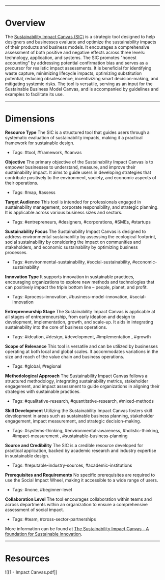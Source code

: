 ___
# Overview
The [Sustainability Impact Canvas (SIC)](https://www.threebility.com/sustainability-impact-canvas) is a strategic tool designed to help designers and businesses evaluate and optimize the sustainability impacts of their products and business models. It encourages a comprehensive assessment of both positive and negative effects across three levels: technology, application, and systems. The SIC promotes "honest accounting" by addressing potential confirmation bias and serves as a precursor for realistic impact assessments. It is beneficial for identifying waste capture, minimizing lifecycle impacts, optimizing substitution potential, reducing obsolescence, incentivizing smart decision-making, and mitigating systemic risks. The tool is versatile, serving as an input for the Sustainable Business Model Canvas, and is accompanied by guidelines and examples to facilitate its use.

___
# Dimensions

**Resource Type**
The SIC is a structured tool that guides users through a systematic evaluation of sustainability impacts, making it a practical framework for sustainable design.
- Tags: #tool, #framework, #canvas

**Objective**
The primary objective of the Sustainability Impact Canvas is to empower businesses to understand, measure, and improve their sustainability impact. It aims to guide users in developing strategies that contribute positively to the environment, society, and economic aspects of their operations.
- Tags: #map, #assess

**Target Audience**
This tool is intended for professionals engaged in sustainability management, corporate responsibility, and strategic planning. It is applicable across various business sizes and sectors.
- Tags: #entrepreneurs, #designers, #corporations, #SMEs, #startups 

**Sustainability Focus**
The Sustainability Impact Canvas is designed to address environmental sustainability by assessing the ecological footprint, social sustainability by considering the impact on communities and stakeholders, and economic sustainability by optimizing business processes.
- Tags: #environmental-sustainability, #social-sustainability, #economic-sustainability

**Innovation Type**
It supports innovation in sustainable practices, encouraging organizations to explore new methods and technologies that can positively impact the triple bottom line – people, planet, and
profit.
- Tags: #process-innovation, #business-model-innovation, #social-innovation 

**Entrepreneurship Stage**
The Sustainability Impact Canvas is applicable at all stages of entrepreneurship, from early ideation and design to development, implementation, growth, and scale-up. It aids in integrating sustainability into the core of business operations.
- Tags: #ideation, #design, #development, #implementation , #growth 

**Scope of Relevance**
This tool is versatile and can be utilized by businesses operating at both local and global scales. It accommodates variations in the size and reach of the value chain and business operations.
- Tags: #global, #regional

**Methodological Approach**
The Sustainability Impact Canvas follows a structured methodology, integrating sustainability metrics, stakeholder engagement, and impact assessment to guide organizations in aligning their strategies with sustainable practices.
- Tags: #qualitative-research, #quantitative-research, #mixed-methods

**Skill Development**
Utilizing the Sustainability Impact Canvas fosters skill development in areas such as sustainable business planning, stakeholder engagement, impact measurement, and strategic decision-making.
- Tags: #systems-thinking, #environmental-awareness, #holistic-thinking, #impact-measurement , #sustainable-business-planning

**Source and Credibility**
The SIC is a credible resource developed for practical application, backed by academic research and industry expertise in sustainable design.
- Tags: #reputable-industry-sources, #academic-institutions

**Prerequisites and Requirements**
No specific prerequisites are required to use the Social Impact Wheel, making it accessible to a wide range of users.
- Tags: #none, #beginner-level 

**Collaboration Level**
The tool encourages collaboration within teams and across departments within an organization to ensure a comprehensive assessment of social impact.
- Tags: #team, #cross-sector-partnerships

More information can be found at [The Sustainability Impact Canvas - A foundation for Sustainable Innovation](https://www.threebility.com/post/the-sustainability-impact-canvas-a-foundation-for-sustainable-innovation).

___
# Resources

![[1 - Impact Canvas.pdf]]
